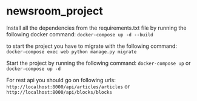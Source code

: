 # newsroom_project

Install all the dependencies from the requirements.txt file by running the following docker command: `docker-compose up -d --build`

to start the project you have to migrate with the following command: `docker-compose exec web python manage.py migrate`

Start the project by running the following command: `docker-compose up` or `docker-compose up -d`

For rest api you should go on following urls: `http://localhost:8000/api/articles/articles` or `http://localhost:8000/api/blocks/blocks`

